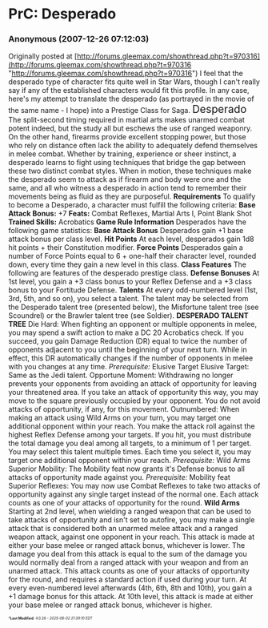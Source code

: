 # PrC: Desperado

### **Anonymous** (2007-12-26 07:12:03)

Originally posted at [http://forums.gleemax.com/showthread.php?t=970316](http://forums.gleemax.com/showthread.php?t=970316 "http://forums.gleemax.com/showthread.php?t=970316")
I feel that the desperado type of character fits quite well in Star Wars, though I can't really say if any of the established characters would fit this profile. In any case, here's my attempt to translate the desperado (as portrayed in the movie of the same name - I hope) into a Prestige Class for Saga.
<span style="font-size: 1.50em;">Desperado</span>
The split-second timing required in martial arts makes unarmed combat potent indeed, but the study all but eschews the use of ranged weaponry. On the other hand, firearms provide excellent stopping power, but those who rely on distance often lack the ability to adequately defend themselves in melee combat. Whether by training, experience or sheer instinct, a desperado learns to fight using techniques that bridge the gap between these two distinct combat styles. When in motion, these techniques make the desperado seem to attack as if firearm and body were one and the same, and all who witness a desperado in action tend to remember their movements being as fluid as they are purposeful.
**Requirements**
To qualify to become a Desperado, a character must fulfill the following criteria:
**Base Attack Bonus:** +7
**Feats:** Combat Reflexes, Martial Arts I, Point Blank Shot
**Trained Skills:** Acrobatics
**Game Rule Information**
Desperados have the following game statistics:
**Base Attack Bonus**
Desperados gain +1 base attack bonus per class level.
**Hit Points**
At each level, desperados gain 1d8 hit points + their Constitution modifier.
**Force Points**
Desperados gain a number of Force Points equal to 6 + one-half their character level, rounded down, every time they gain a new level in this class.
**Class Features**
The following are features of the desperado prestige class.
**Defense Bonuses**
At 1st level, you gain a +3 class bonus to your Reflex Defense and a +3 class bonus to your Fortitude Defense.
**Talents**
At every odd-numbered level (1st, 3rd, 5th, and so on), you select a talent. The talent may be selected from the Desperado talent tree (presented below), the Misfortune talent tree (see Scoundrel) or the Brawler talent tree (see Soldier).
**DESPERADO TALENT TREE**
Die Hard: When fighting an opponent or multiple opponents in melee, you may spend a swift action to make a DC 20 Acrobatics check. If you succeed, you gain Damage Reduction (DR) equal to twice the number of opponents adjacent to you until the beginning of your next turn. While in effect, this DR automatically changes if the number of opponents in melee with you changes at any time. *Prerequisite:* Elusive Target
Elusive Target: Same as the Jedi talent.
Opportune Moment: Withdrawing no longer prevents your opponents from avoiding an attack of opportunity for leaving your threatened area. If you take an attack of opportunity this way, you may move to the square previously occupied by your opponent. You do not avoid attacks of opportunity, if any, for this movement.
Outnumbered: When making an attack using Wild Arms on your turn, you may target one additional opponent within your reach. You make the attack roll against the highest Reflex Defense among your targets. If you hit, you must distribute the total damage you deal among all targets, to a minimum of 1 per target.
You may select this talent multiple times. Each time you select it, you may target one additional opponent within your reach. *Prerequisite:* Wild Arms
Superior Mobility: The Mobility feat now grants it's Defense bonus to all attacks of opportunity made against you. *Prerequisite:* Mobility feat
Superior Reflexes: You may now use Combat Reflexes to take two attacks of opportunity against any single target instead of the normal one. Each attack counts as one of your attacks of opportunity for the round.
**Wild Arms**
Starting at 2nd level, when wielding a ranged weapon that can be used to take attacks of opportunity and isn't set to autofire, you may make a single attack that is considered both an unarmed melee attack and a ranged weapon attack, against one opponent in your reach. This attack is made at either your base melee or ranged attack bonus, whichever is lower. The damage you deal from this attack is equal to the sum of the damage you would normally deal from a ranged attack with your weapon and from an unarmed attack. This attack counts as one of your attacks of opportunity for the round, and requires a standard action if used during your turn.
At every even-numbered level afterwards (4th, 6th, 8th and 10th), you gain a +1 damage bonus for this attack. At 10th level, this attack is made at either your base melee or ranged attack bonus, whichever is higher.



<span style="font-size: 0.5em;">***Last Modified**: 4.0.28 - *2025-06-02 21:39:10 EDT*</span>